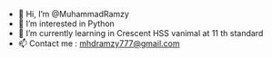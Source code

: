 - 👋 Hi, I’m @MuhammadRamzy
- 👀 I’m interested in Python
- 🌱 I’m currently learning in Crescent HSS vanimal at 11 th standard
- 📫 Contact me : mhdramzy777@gmail.com

